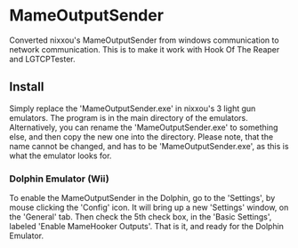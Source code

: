 # MameOutputSender
Converted nixxou's MameOutputSender from windows communication to network communication. This is to make it work with Hook Of The Reaper and LGTCPTester.

## Install
Simply replace the 'MameOutputSender.exe' in nixxou's 3 light gun emulators. The program is in the main directory of the emulators. Alternatively, you can rename the 'MameOutputSender.exe' to something else, and then copy the new one into the directory. Please note, that the name cannot be changed, and has to be 'MameOutputSender.exe', as this is what the emulator looks for.

### Dolphin Emulator (Wii)
To enable the MameOutputSender in the Dolphin, go to the 'Settings', by mouse clicking the 'Config' icon. It will bring up a new 'Settings' window, on the 'General' tab. Then check the 5th check box, in the 'Basic Settings', labeled 'Enable MameHooker Outputs'. That is it, and ready for the Dolphin Emulator.
